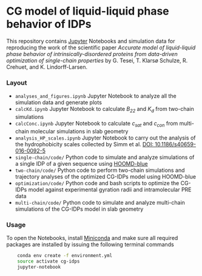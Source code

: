 # CG model of liquid-liquid phase behavior of IDPs

This repository contains [Jupyter](http://jupyter.org) Notebooks and simulation data for reproducing the work of the scientific paper _Accurate model of liquid-liquid phase behavior of intrinsically-disordered proteins from data-driven optimization of single-chain properties_ by G. Tesei, T. Klarsø Schulze, R. Crehuet, and K. Lindorff-Larsen.

### Layout

- `analyses_and_figures.ipynb` Jupyter Notebook to analyze all the simulation data and generate plots
- `calcKd.ipynb` Jupyter Notebook to calculate _B<sub>22</sub>_ and _K<sub>d</sub>_ from two-chain simulations
- `calcConc.ipynb` Jupyter Notebook to calculate _c<sub>sat</sub>_ and _c<sub>con</sub>_ from multi-chain molecular simulations in slab geometry
- `analysis_HP_scales.ipynb` Jupyter Notebook to carry out the analysis of the hydrophobicity scales collected by Simm et al. [DOI: 10.1186/s40659-016-0092-5](https://doi.org/10.1186/s40659-016-0092-5)
- `single-chain/code/` Python code to simulate and analyze simulations of a single IDP of a given sequence using [HOOMD-blue](https://hoomd-blue.readthedocs.io/en/latest/) 
- `two-chain/code/` Python code to perform two-chain simulations and trajectory analyses of the optimized CG-IDPs model using HOOMD-blue
- `optimization/code/` Python code and bash scripts to optimize the CG-IDPs model against experimental gyration radii and intramolecular PRE data
- `multi-chain/code/` Python code to simulate and analyze multi-chain simulations of the CG-IDPs model in slab geometry

### Usage

To open the Notebooks, install [Miniconda](https://conda.io/miniconda.html) and make sure all required packages are installed by issuing the following terminal commands

```bash
    conda env create -f environment.yml
    source activate cg-idps
    jupyter-notebook
```
